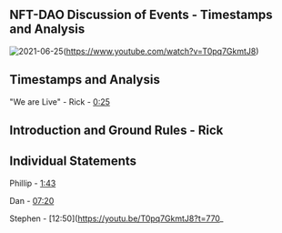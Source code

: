 

## NFT-DAO Discussion of Events - Timestamps and Analysis

![2021-06-25](https://user-images.githubusercontent.com/25156451/123429978-844c6100-d5bf-11eb-9063-8698b95afd8c.png)(https://www.youtube.com/watch?v=T0pq7GkmtJ8)

 ## Timestamps and Analysis

"We are Live" - Rick - [0:25](https://youtu.be/T0pq7GkmtJ8?t=25)

## Introduction and Ground Rules - Rick

## Individual Statements

Phillip - [1:43](https://youtu.be/T0pq7GkmtJ8?t=103)

Dan - [07:20](https://youtu.be/T0pq7GkmtJ8?t=440)

Stephen - [12:50](https://youtu.be/T0pq7GkmtJ8?t=770_
